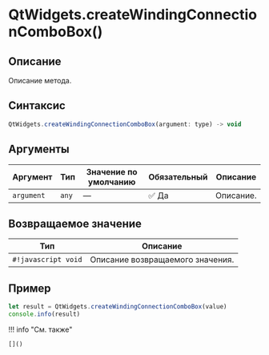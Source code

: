 # QtWidgets.createWindingConnectionComboBox()

## Описание
Описание метода.

## Синтаксис
```javascript
QtWidgets.createWindingConnectionComboBox(argument: type) -> void
```

## Аргументы
| Аргумент        | Тип            | Значение по умолчанию | Обязательный | Описание                          |
|-----------------|------------------|------------------------|--------------|-----------------------------------|
| `argument`        | `any`   | —                      | :white_check_mark: Да         | Описание.    |

## Возвращаемое значение
| Тип     | Описание                                                                 |
|---------|--------------------------------------------------------------------------|
| `#!javascript void`  | Описание возвращаемого значения. |

## Пример
```javascript linenums="1"
let result = QtWidgets.createWindingConnectionComboBox(value)
console.info(result)
```

!!! info "См. также"

    []()

